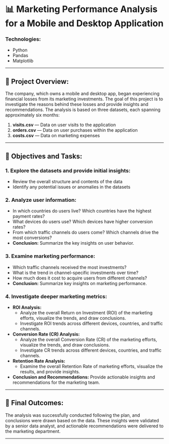 # 📊 Marketing Performance Analysis for a Mobile and Desktop Application

### Technologies: 
- Python
- Pandas
- Matplotlib

---

## 📝 Project Overview:
The company, which owns a mobile and desktop app, began experiencing financial losses from its marketing investments. The goal of this project is to investigate the reasons behind these losses and provide insights and recommendations. The analysis is based on three datasets, each spanning approximately six months:

1. **visits.csv** — Data on user visits to the application  
2. **orders.csv** — Data on user purchases within the application  
3. **costs.csv** — Data on marketing expenses  

---

## 🎯 Objectives and Tasks:
### 1. Explore the datasets and provide initial insights:
   - Review the overall structure and contents of the data
   - Identify any potential issues or anomalies in the datasets

### 2. Analyze user information:
   - In which countries do users live? Which countries have the highest payment rates?
   - What devices do users use? Which devices have higher conversion rates?
   - From which traffic channels do users come? Which channels drive the most conversions?
   - **Conclusion:** Summarize the key insights on user behavior.

### 3. Examine marketing performance:
   - Which traffic channels received the most investments?
   - What is the trend in channel-specific investments over time?
   - How much does it cost to acquire users from different channels?
   - **Conclusion:** Summarize key insights on marketing performance.

### 4. Investigate deeper marketing metrics:
   - **ROI Analysis:**
     - Analyze the overall Return on Investment (ROI) of the marketing efforts, visualize the trends, and draw conclusions.
     - Investigate ROI trends across different devices, countries, and traffic channels.
   - **Conversion Rate (CR) Analysis:**
     - Analyze the overall Conversion Rate (CR) of the marketing efforts, visualize the trends, and draw conclusions.
     - Investigate CR trends across different devices, countries, and traffic channels.
   - **Retention Rate Analysis:**
     - Examine the overall Retention Rate of marketing efforts, visualize the results, and provide insights.
   - **Conclusion and Recommendations:** Provide actionable insights and recommendations for the marketing team.

---

## 🚀 Final Outcomes:
The analysis was successfully conducted following the plan, and conclusions were drawn based on the data. These insights were validated by a senior data analyst, and actionable recommendations were delivered to the marketing department.

---
